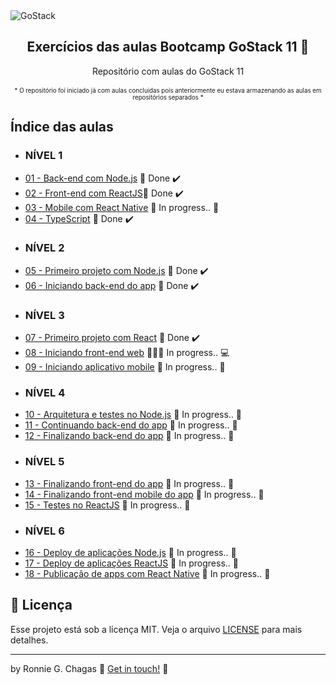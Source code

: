 <img alt="GoStack" src="https://storage.googleapis.com/golden-wind/bootcamp-gostack/header-desafios.png" />

<h2 align="center">
  Exercícios das aulas Bootcamp GoStack 11 🚀
</h2>

<p align="center">
  Repositório com aulas do GoStack 11<br/><br/>
  <sub><sup>* O repositório foi iniciado já com aulas concluidas pois anteriormente eu estava armazenando as aulas em repositórios separados *</sup></sub>
</p>

## Índice das aulas

- ### NÍVEL 1
- [01 - Back-end com Node.js](https://github.com/ronniegchagas/gostack11-rocketseat/tree/main/N%C3%ADvel-1/01-backrocketseat) 🚀 Done :heavy_check_mark:
- [02 - Front-end com ReactJS](https://github.com/ronniegchagas/gostack11-rocketseat/tree/main/N%C3%ADvel-1/02-frontrocketseat)🚀 Done :heavy_check_mark:
- [03 - Mobile com React Native]() :construction: In progress.. :construction:
- [04 - TypeScript](https://github.com/ronniegchagas/gostack11-rocketseat/tree/main/N%C3%ADvel-1/04-typescriptrocketseat) 🚀 Done :heavy_check_mark:
- ### NÍVEL 2
- [05 - Primeiro projeto com Node.js](https://github.com/ronniegchagas/gostack11-rocketseat/tree/main/N%C3%ADvel-2/05-projeto-node) 🚀 Done :heavy_check_mark:
- [06 - Iniciando back-end do app](https://github.com/ronniegchagas/gostack11-rocketseat/tree/main/N%C3%ADvel-2/06-iniciando-backend) 🚀 Done :heavy_check_mark:
- ### NÍVEL 3
- [07 - Primeiro projeto com React](https://github.com/ronniegchagas/gostack11-rocketseat/tree/main/N%C3%ADvel-3/07-primeiro-projeto-react) 🚀 Done :heavy_check_mark:
- [08 - Iniciando front-end web](https://github.com/ronniegchagas/gostack11-rocketseat/tree/main/N%C3%ADvel-3/08-iniciando-front-end-web) 🏃‍♂️💨 In progress.. 💻
- [09 - Iniciando aplicativo mobile]() :construction: In progress.. :construction:
- ### NÍVEL 4
- [10 - Arquitetura e testes no Node.js]() :construction: In progress.. :construction:
- [11 - Continuando back-end do app]() :construction: In progress.. :construction:
- [12 - Finalizando back-end do app]() :construction: In progress.. :construction:
- ### NÍVEL 5
- [13 - Finalizando front-end do app]() :construction: In progress.. :construction:
- [14 - Finalizando front-end mobile do app]() :construction: In progress.. :construction:
- [15 - Testes no ReactJS]() :construction: In progress.. :construction:
- ### NÍVEL 6
- [16 - Deploy de aplicações Node.js]() :construction: In progress.. :construction:
- [17 - Deploy de aplicações ReactJS]() :construction: In progress.. :construction:
- [18 - Publicação de apps com React Native]() :construction: In progress.. :construction:


## :memo: Licença

Esse projeto está sob a licença MIT. Veja o arquivo [LICENSE](LICENSE) para mais detalhes.

---

by Ronnie G. Chagas :wave: [Get in touch!](https://www.linkedin.com/in/ronniegchagas) 💚